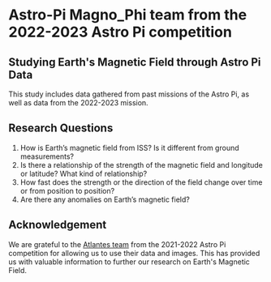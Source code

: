 # Astro-Pi Magno_Phi team from the 2022-2023 Astro Pi competition
## Studying Earth's Magnetic Field through Astro Pi Data

This study includes data gathered from past missions of the Astro Pi, as well as data from the 2022-2023 mission.
## Research Questions
1. How is Earth’s magnetic field from ISS? Is it different from ground measurements?
2. Is there a relationship of the strength of the magnetic field and longitude or latitude? What kind of relationship?
3. How fast does the strength or the direction of the field change over time or from position to position?
4. Are there any anomalies on Earth’s magnetic field?

## Acknowledgement
We are grateful to the [Atlantes team](https://github.com/niubit/astropi_atlantes_2021-2022) from the 2021-2022 Astro Pi competition for allowing us
to use their data and images. This has provided us with valuable information to further our research on Earth's Magnetic Field. 
